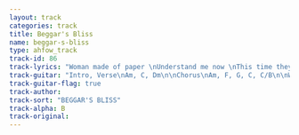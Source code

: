 ```yaml
---
layout: track
categories: track
title: Beggar's Bliss
name: beggar-s-bliss
type: ahfow_track
track-id: 86
track-lyrics: "Woman made of paper \nUnderstand me now \nThis time they got you by the ears \nYou might be nothing \nOr just a footprint \nBut they been watching you for years \n\nIt's a strange \nfascination \nIt's a bliss \nIt's a beggar's bliss \n\nA double dance \nFor 20 dollars \nYou may be crooked but not cheap \nGo ahead make a mistake \nThat's what you're made of \nThey been watching you for years \n\nAnd in the shadow of a candlestick \nYou face appears \nQuickly now's the time \nWhy are we waiting?\nUptown, downtown \nI could care less \nI been watching you for years"
track-guitar: "Intro, Verse\nAm, C, Dm\n\nChorus\nAm, F, G, C, C/B\n\nWah Wah part\nDm, C, Am, G, Dm, F, G\n\n(provided by Drew)"
track-guitar-flag: true
track-author: 
track-sort: "BEGGAR'S BLISS"
track-alpha: B
track-original: 
---
```

